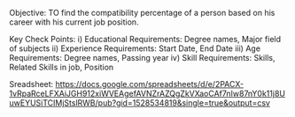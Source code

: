 Objective: TO find the compatibility percentage of a person based on his career with his current job position.

Key Check Points:
i) Educational Requirements: Degree names, Major field of subjects
ii) Experience Requirements: Start Date, End Date
iii) Age Requirements: Degree names, Passing year
iv) Skill Requirements: Skills, Related Skills in job, Position


Sreadsheet: https://docs.google.com/spreadsheets/d/e/2PACX-1vRpaRceLFXAiJGH912xiWVEAgefAVNZrAZQgZkVXaoCAf7nIw87nY0k11j8UuwEYUSiTCIMjStslRWB/pub?gid=1528534819&single=true&output=csv
